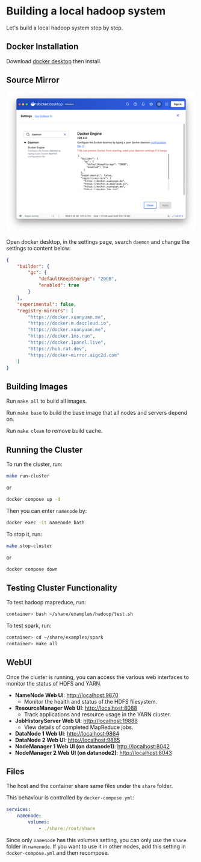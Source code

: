 # Building a local hadoop system

Let's build a local hadoop system step by step.

## Docker Installation

Download [docker desktop](https://www.docker.com/) then install.

## Source Mirror

![daemon-setting](./images/daemon.png)

Open docker desktop, in the settings page, search `daemon` and change the settings to content below:

```json
{
    "builder": {
        "gc": {
            "defaultKeepStorage": "20GB",
            "enabled": true
        }
    },
    "experimental": false,
    "registry-mirrors": [
        "https://docker.xuanyuan.me",
        "https://docker.m.daocloud.io",
        "https://docker.xuanyuan.me",
        "https://docker.1ms.run",
        "https://docker.1panel.live",
        "https://hub.rat.dev",
        "https://docker-mirror.aigc2d.com"
    ]
}
```

## Building Images

Run `make all` to build all images.

Run `make base` to build the base image that all nodes and servers depend on.

Run `make clean` to remove build cache.

## Running the Cluster

To run the cluster, run:

```bash
make run-cluster
```

or

```bash
docker compose up -d
```

Then you can enter `namenode` by:

```bash
docker exec -it namenode bash
```

To stop it, run:

```bash
make stop-cluster
```

or

```bash
docker compose down
```

## Testing Cluster Functionality

To test hadoop mapreduce, run:

```bash
container> bash ~/share/examples/hadoop/test.sh
```

To test spark, run:

```bash
container> cd ~/share/examples/spark
container> make all
```

## WebUI

Once the cluster is running, you can access the various web interfaces to monitor the status of HDFS and YARN.

-   **NameNode Web UI**: [http://localhost:9870](http://localhost:9870)
    -   Monitor the health and status of the HDFS filesystem.
-   **ResourceManager Web UI**: [http://localhost:8088](http://localhost:8088)
    -   Track applications and resource usage in the YARN cluster.
-   **JobHistoryServer Web UI**: [http://localhost:19888](http://localhost:19888)
    -   View details of completed MapReduce jobs.
-   **DataNode 1 Web UI**: [http://localhost:9864](http://localhost:9864)
-   **DataNode 2 Web UI**: [http://localhost:9865](http://localhost:9865)
-   **NodeManager 1 Web UI (on datanode1)**: [http://localhost:8042](http://localhost:8042)
-   **NodeManager 2 Web UI (on datanode2)**: [http://localhost:8043](http://localhost:8043)

## Files

The host and the container share same files under the `share` folder.

This behaviour is controlled by `docker-compose.yml`:

```yaml
services:
    namenode:
        volumes:
            - ./share:/root/share
```

Since only `namenode` has this volumes setting, you can only use the `share` folder in `namenode`. If you want to use it in other nodes, add this setting in `docker-compose.yml` and then recompose.
